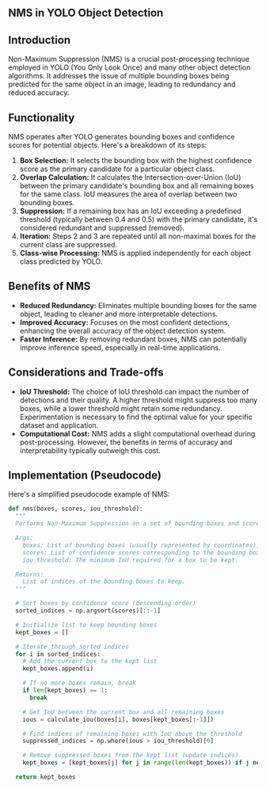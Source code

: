 ## NMS in YOLO Object Detection

## Introduction

Non-Maximum Suppression (NMS) is a crucial post-processing technique employed in YOLO (You Only Look Once) and many other object detection algorithms. It addresses the issue of multiple bounding boxes being predicted for the same object in an image, leading to redundancy and reduced accuracy.

## Functionality

NMS operates after YOLO generates bounding boxes and confidence scores for potential objects. Here's a breakdown of its steps:

1. **Box Selection:** It selects the bounding box with the highest confidence score as the primary candidate for a particular object class.
2. **Overlap Calculation:** It calculates the Intersection-over-Union (IoU) between the primary candidate's bounding box and all remaining boxes for the same class. IoU measures the area of overlap between two bounding boxes.
3. **Suppression:** If a remaining box has an IoU exceeding a predefined threshold (typically between 0.4 and 0.5) with the primary candidate, it's considered redundant and suppressed (removed).
4. **Iteration:** Steps 2 and 3 are repeated until all non-maximal boxes for the current class are suppressed.
5. **Class-wise Processing:** NMS is applied independently for each object class predicted by YOLO.

## Benefits of NMS

* **Reduced Redundancy:** Eliminates multiple bounding boxes for the same object, leading to cleaner and more interpretable detections.
* **Improved Accuracy:** Focuses on the most confident detections, enhancing the overall accuracy of the object detection system.
* **Faster Inference:** By removing redundant boxes, NMS can potentially improve inference speed, especially in real-time applications.

## Considerations and Trade-offs

* **IoU Threshold:** The choice of IoU threshold can impact the number of detections and their quality. A higher threshold might suppress too many boxes, while a lower threshold might retain some redundancy. Experimentation is necessary to find the optimal value for your specific dataset and application.
* **Computational Cost:** NMS adds a slight computational overhead during post-processing. However, the benefits in terms of accuracy and interpretability typically outweigh this cost.

## Implementation (Pseudocode)

Here's a simplified pseudocode example of NMS:

```python
def nms(boxes, scores, iou_threshold):
  """
  Performs Non-Maximum Suppression on a set of bounding boxes and scores.

  Args:
    boxes: List of bounding boxes (usually represented by coordinates).
    scores: List of confidence scores corresponding to the bounding boxes.
    iou_threshold: The minimum IoU required for a box to be kept.

  Returns:
    List of indices of the bounding boxes to keep.
  """

  # Sort boxes by confidence score (descending order)
  sorted_indices = np.argsort(scores)[::-1]

  # Initialize list to keep bounding boxes
  kept_boxes = []

  # Iterate through sorted indices
  for i in sorted_indices:
    # Add the current box to the kept list
    kept_boxes.append(i)

    # If no more boxes remain, break
    if len(kept_boxes) == 1:
      break

    # Get IoU between the current box and all remaining boxes
    ious = calculate_iou(boxes[i], boxes[kept_boxes[:-1]])

    # Find indices of remaining boxes with IoU above the threshold
    suppressed_indices = np.where(ious > iou_threshold)[0]

    # Remove suppressed boxes from the kept list (update indices)
    kept_boxes = [kept_boxes[j] for j in range(len(kept_boxes)) if j not in suppressed_indices]

  return kept_boxes
